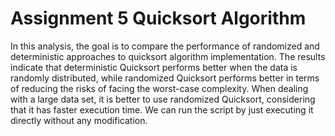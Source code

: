 # Assignment 5 Quicksort Algorithm
 
In this analysis, the goal is to compare the performance of randomized and deterministic approaches to quicksort algorithm implementation. The results indicate that deterministic Quicksort performs better when the data is randomly distributed, while randomized Quicksort performs better in terms of reducing the risks of facing the worst-case complexity. When dealing with a large data set, it is better to use randomized Quicksort, considering that it has faster execution time.
We can run the script by just executing it directly without any modification.
